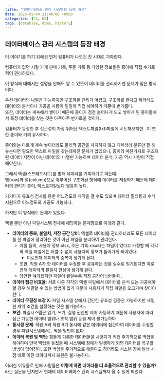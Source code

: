 ```yaml
---
title: "데이터베이스 관리 시스템의 등장 배경"
date: 2025-09-04 21:40:00 +0900
categories: [CS, DB]
tags: [database, dbms, history]
---
```


## **데이터베이스 관리 시스템의 등장 배경**
이 이야기를 하기 위해선 먼저 컴퓨터가 나오긴 전 시대로 가야한다.

컴퓨터가 없던 시절 가게 판매 기록, 주문 기록 등 다양한 정보들은 종이에 직접 수기로 적어 관리하였다.

이 방식에 대해서는 설명을 안해도 알 수 있듯이 데이터를 관리하기엔 문제가 많은 방식이다.

우선 데이터의 나열은 가능하지만 구조화된 관리가 어렵고, 구조화를 한다고 하더라도 데이터의 분석이나 가공을 사람이 일일이 직접 해야하기 때문에 번거롭다. <br>
또한, 데이터는 계속해서 쌓이기 때문에 종이가 점점 늘어나게 되고 쌓이게 된 종이들에서 특정 데이터를 찾는 것은 아주아주 번거로울 것이다.

컴퓨터가 등장한 후 접근성이 가장 뛰어난 텍스트파일(txt)파일에 시도해보지만.. 이 또한 종이와 거의 유사하다.

종이와는 다르게 계속 쌓이더라도 물리적 공간을 차지하지 않고 디렉터리 분류만 잘 해 놓는다면 필요한 텍스트 파일을 찾는데까진 문제가 없겠으나, 종이와 마찬가지로 구조화된 데이터 저장이 아닌 데이터의 나열만 가능하며 데이터 분석, 가공 역시 사람이 직접 해야한다.

그래서 엑셀(스프레드시트)를 통해 데이터를 기록하기로 하는데.<br>
행(row)과 열(column)으로 이루어진 구조화된 형식에 데이터를 저장하기 때문에 데이터의 관리가 종이, 텍스트파일보다 월등히 높다.

거기다가 유효성 검사를 통한 어느정도의 제약을 걸 수도 있으며 데이터 필터링과 수식 지원으로 어느정도의 가공도 가능하다.

하지만 이 방식에도 문제가 있었다.

엑셀 뿐만 아닌 파일시스템 전체에 해당하는 문제점으로 아래와 같다.
- **데이터의 중복, 불일치, 저장 공간 낭비**: 엑셀로 데이터를 관리하더라도 모든 데이터를 한 파일에 정리하는 것이 아닌 파일을 분리하여 관리한다.
  - 예를 들어, 사용자 정보.xlsx, 주문 기록.xlsx라는 파일이 있다고 가정할 때 각각의 엑셀 파일에는 어쩔 수 없이 사용자의 정보가 들어가게 되어있다.
    - 이로인해 데이터의 중복이 생기게 된다.
  - 또한, 직원 A가 한 데이터를 수정한 후 공유하는 것을 실수로 잊게된다면 이로 인해 데이터의 불일치 현상이 생기게 된다.
  - 당연한 얘기겠지만 파일이 쌓일수록 저장 공간이 낭비된다.
- **데이터 접근 비효율**: 서로 다른 각각의 엑셀 파일에서 데이터를 분석 또는 가공해야할 경우 해결할 수 있는 방법이 없기 때문에 사용자가 직접 파일을 오고가며 찾아야한다.
- **데이터 무결성 보장 X**: 파일 시스템 상에서 간단한 유효성 검증은 가능하지만 세밀한 제약 조건을 설정하는 것은 불가능하다.
- **보안**: 파일시스템은 읽기, 쓰기, 실행 권한만 제어 가능하기 때문에 사용자에 따라 접근 가능한 데이터 범위나 조작 범위 등을 제어 불가능하다
- **동시성 문제**: 직원 A와 직원 B가 동시에 같은 데이터에 접근하여 데이터를 수정할 경우 파일시스템에서는 막을 방법이 없다.
- **데이터 복원 및 백업**: 힘들게 기록한 데이터들을 사용자가 직접 주기적으로 백업을 해야하며 만약 백업을 놓쳤을 때 시스템에 장애가 발생하게 되면 데이터를 복구할 방법이 없어진다. 또한 백업을 주기적으로 해준다고 하더라도 시스템 장애 발생 시점 바로 이전 데이터까지 복원은 불가능하다.

이러한 이유들로 인해 사람들은 **어떻게 하면 데이터를 더 효율적으로 관리할 수 있을까?** 라는 질문을 던지면서 현재의 데이터베이스 관리 시스템까지 올 수 있게 되었다.